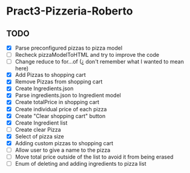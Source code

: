 # Pract3-Pizzeria-Roberto

## TODO

- [x] Parse preconfigured pizzas to pizza model
- [ ] Recheck pizzaModelToHTML and try to improve the code
- [ ] Change reduce to for...of (¿ don't remember what I wanted to mean here)
- [x] Add Pizzas to shopping cart
- [x] Remove Pizzas from shopping cart
- [x] Create Ingredients.json
- [x] Parse ingredients.json to Ingredient model
- [x] Create totalPrice in shopping cart
- [x] Create individual price of each pizza
- [x] Create "Clear shopping cart" button
- [x] Create Ingredient list
- [ ] Create clear Pizza
- [x] Select of pizza size
- [x] Adding custom pizzas to shopping cart
- [ ] Allow user to give a name to the pizza
- [ ] Move total price outside of the list to avoid it from being erased
- [ ] Enum of deleting and adding ingredients to pizza list

